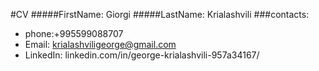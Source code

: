 #CV
#####FirstName: Giorgi 
#####LastName: Krialashvili
###contacts:
- phone:+995599088707
- Email: krialashviligeorge@gmail.com
- LinkedIn: linkedin.com/in/george-krialashvili-957a34167/